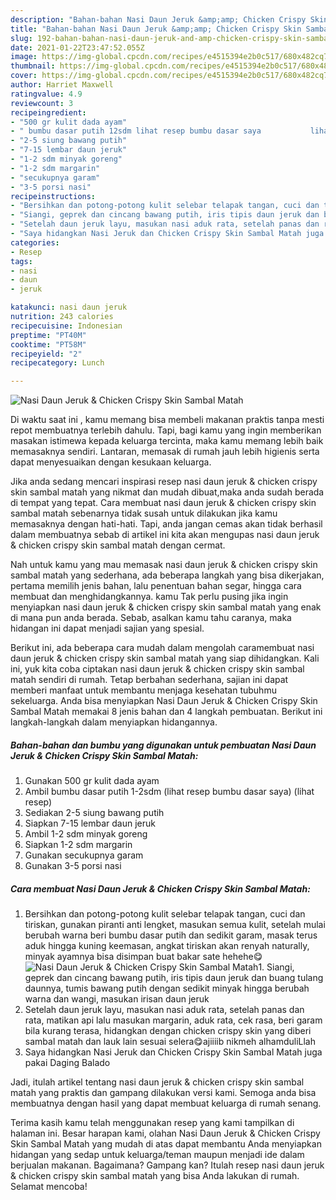 ```yaml
---
description: "Bahan-bahan Nasi Daun Jeruk &amp;amp; Chicken Crispy Skin Sambal Matah yang enak dan Mudah Dibuat"
title: "Bahan-bahan Nasi Daun Jeruk &amp;amp; Chicken Crispy Skin Sambal Matah yang enak dan Mudah Dibuat"
slug: 192-bahan-bahan-nasi-daun-jeruk-and-amp-chicken-crispy-skin-sambal-matah-yang-enak-dan-mudah-dibuat
date: 2021-01-22T23:47:52.055Z
image: https://img-global.cpcdn.com/recipes/e4515394e2b0c517/680x482cq70/nasi-daun-jeruk-chicken-crispy-skin-sambal-matah-foto-resep-utama.jpg
thumbnail: https://img-global.cpcdn.com/recipes/e4515394e2b0c517/680x482cq70/nasi-daun-jeruk-chicken-crispy-skin-sambal-matah-foto-resep-utama.jpg
cover: https://img-global.cpcdn.com/recipes/e4515394e2b0c517/680x482cq70/nasi-daun-jeruk-chicken-crispy-skin-sambal-matah-foto-resep-utama.jpg
author: Harriet Maxwell
ratingvalue: 4.9
reviewcount: 3
recipeingredient:
- "500 gr kulit dada ayam"
- " bumbu dasar putih 12sdm lihat resep bumbu dasar saya           lihat resep"
- "2-5 siung bawang putih"
- "7-15 lembar daun jeruk"
- "1-2 sdm minyak goreng"
- "1-2 sdm margarin"
- "secukupnya garam"
- "3-5 porsi nasi"
recipeinstructions:
- "Bersihkan dan potong-potong kulit selebar telapak tangan, cuci dan tiriskan, gunakan piranti anti lengket, masukan semua kulit, setelah mulai berubah warna beri bumbu dasar putih dan sedikit garam, masak terus aduk hingga kuning keemasan, angkat tiriskan akan renyah naturally, minyak ayamnya bisa disimpan buat bakar sate hehehe😋"
- "Siangi, geprek dan cincang bawang putih, iris tipis daun jeruk dan buang tulang daunnya, tumis bawang putih dengan sedikit minyak hingga berubah warna dan wangi, masukan irisan daun jeruk"
- "Setelah daun jeruk layu, masukan nasi aduk rata, setelah panas dan rata, matikan api lalu masukan margarin, aduk rata, cek rasa, beri garam bila kurang terasa, hidangkan dengan chicken crispy skin yang diberi sambal matah dan lauk lain sesuai selera😋ajiiiib nikmeh alhamduliLlah"
- "Saya hidangkan Nasi Jeruk dan Chicken Crispy Skin Sambal Matah juga pakai Daging Balado"
categories:
- Resep
tags:
- nasi
- daun
- jeruk

katakunci: nasi daun jeruk 
nutrition: 243 calories
recipecuisine: Indonesian
preptime: "PT40M"
cooktime: "PT58M"
recipeyield: "2"
recipecategory: Lunch

---
```



![Nasi Daun Jeruk &amp; Chicken Crispy Skin Sambal Matah](https://img-global.cpcdn.com/recipes/e4515394e2b0c517/680x482cq70/nasi-daun-jeruk-chicken-crispy-skin-sambal-matah-foto-resep-utama.jpg)

Di waktu  saat ini , kamu memang bisa membeli makanan praktis tanpa mesti repot membuatnya terlebih dahulu. Tapi, bagi kamu yang ingin memberikan masakan istimewa kepada keluarga tercinta, maka kamu memang lebih baik memasaknya sendiri. Lantaran, memasak di rumah jauh lebih higienis serta dapat menyesuaikan dengan kesukaan keluarga.

Jika anda sedang mencari inspirasi resep nasi daun jeruk &amp; chicken crispy skin sambal matah yang nikmat dan mudah dibuat,maka anda sudah berada di tempat yang tepat. Cara membuat nasi daun jeruk &amp; chicken crispy skin sambal matah  sebenarnya tidak susah untuk dilakukan jika kamu memasaknya dengan hati-hati. Tapi, anda jangan cemas akan tidak berhasil dalam membuatnya 
sebab di artikel ini kita akan mengupas nasi daun jeruk &amp; chicken crispy skin sambal matah dengan cermat.  



Nah untuk kamu yang mau memasak nasi daun jeruk &amp; chicken crispy skin sambal matah yang sederhana, ada beberapa langkah yang bisa dikerjakan, pertama memilih jenis bahan, lalu penentuan bahan segar, hingga cara membuat dan menghidangkannya. kamu Tak perlu pusing jika ingin menyiapkan nasi daun jeruk &amp; chicken crispy skin sambal matah yang enak di mana pun anda berada. Sebab, asalkan kamu  tahu caranya, maka hidangan ini dapat menjadi sajian yang spesial.

Berikut ini, ada beberapa cara mudah dalam mengolah caramembuat nasi daun jeruk &amp; chicken crispy skin sambal matah yang siap dihidangkan. Kali ini, yuk kita coba ciptakan nasi daun jeruk &amp; chicken crispy skin sambal matah sendiri di rumah. Tetap berbahan sederhana, sajian ini dapat memberi manfaat untuk membantu menjaga kesehatan tubuhmu sekeluarga. Anda bisa menyiapkan Nasi Daun Jeruk &amp; Chicken Crispy Skin Sambal Matah memakai 8 jenis bahan dan 4 langkah pembuatan. Berikut ini langkah-langkah dalam menyiapkan hidangannya.

<!--inarticleads1-->

##### Bahan-bahan dan bumbu yang digunakan untuk pembuatan Nasi Daun Jeruk &amp; Chicken Crispy Skin Sambal Matah:

1. Gunakan 500 gr kulit dada ayam
1. Ambil  bumbu dasar putih 1-2sdm (lihat resep bumbu dasar saya)           (lihat resep)
1. Sediakan 2-5 siung bawang putih
1. Siapkan 7-15 lembar daun jeruk
1. Ambil 1-2 sdm minyak goreng
1. Siapkan 1-2 sdm margarin
1. Gunakan secukupnya garam
1. Gunakan 3-5 porsi nasi




<!--inarticleads2-->

##### Cara membuat Nasi Daun Jeruk &amp; Chicken Crispy Skin Sambal Matah:

1. Bersihkan dan potong-potong kulit selebar telapak tangan, cuci dan tiriskan, gunakan piranti anti lengket, masukan semua kulit, setelah mulai berubah warna beri bumbu dasar putih dan sedikit garam, masak terus aduk hingga kuning keemasan, angkat tiriskan akan renyah naturally, minyak ayamnya bisa disimpan buat bakar sate hehehe😋
<img src="https://img-global.cpcdn.com/steps/152e9d657051ecc5/160x128cq70/nasi-daun-jeruk-chicken-crispy-skin-sambal-matah-langkah-memasak-1-foto.jpg" alt="Nasi Daun Jeruk &amp; Chicken Crispy Skin Sambal Matah">1. Siangi, geprek dan cincang bawang putih, iris tipis daun jeruk dan buang tulang daunnya, tumis bawang putih dengan sedikit minyak hingga berubah warna dan wangi, masukan irisan daun jeruk
1. Setelah daun jeruk layu, masukan nasi aduk rata, setelah panas dan rata, matikan api lalu masukan margarin, aduk rata, cek rasa, beri garam bila kurang terasa, hidangkan dengan chicken crispy skin yang diberi sambal matah dan lauk lain sesuai selera😋ajiiiib nikmeh alhamduliLlah
1. Saya hidangkan Nasi Jeruk dan Chicken Crispy Skin Sambal Matah juga pakai Daging Balado




Jadi, itulah artikel tentang  nasi daun jeruk &amp; chicken crispy skin sambal matah  yang praktis dan gampang dilakukan versi kami. Semoga anda bisa membuatnya dengan hasil yang dapat membuat keluarga di rumah senang. 

Terima kasih kamu telah menggunakan resep yang kami tampilkan di halaman ini. Besar harapan kami, olahan  Nasi Daun Jeruk &amp; Chicken Crispy Skin Sambal Matah yang mudah di atas dapat membantu Anda menyiapkan hidangan yang sedap untuk keluarga/teman maupun menjadi ide dalam berjualan makanan. Bagaimana? Gampang kan? Itulah resep nasi daun jeruk &amp; chicken crispy skin sambal matah yang bisa Anda lakukan di rumah. Selamat mencoba!

